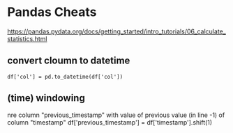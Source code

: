 # Pandas Cheats 

https://pandas.pydata.org/docs/getting_started/intro_tutorials/06_calculate_statistics.html

## convert cloumn to datetime 

    df['col'] = pd.to_datetime(df['col'])

## (time) windowing 
nre column "previous_timestamp" with value of previous value (in line -1) of column "timestamp"
    df['previous_timestamp'] = df['timestamp'].shift(1)

